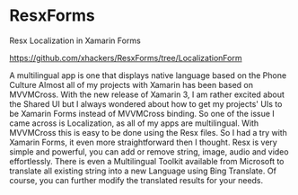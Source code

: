 ResxForms
=========

Resx Localization in Xamarin Forms

https://github.com/xhackers/ResxForms/tree/LocalizationForm

A multilingual app is one that displays native language based on the Phone Culture
Almost all of my projects with Xamarin has been based on MVVMCross. With the new release of Xamarin 3, I am rather excited about the Shared UI but I always wondered about how to get my projects' UIs to be Xamarin Forms instead of MVVMCross binding.
So one of the issue I came across is Localization, as all of my apps are multilingual. With MVVMCross this is easy to be done using the Resx files. So I had a try with Xamarin Forms, it even more straightforward then I thought.
Resx is very simple and powerful, you can add or remove string, image, audio and video effortlessly. There is even a Multilingual Toolkit available from Microsoft to translate all existing string into a new Language using Bing Translate. Of course, you can further modify the translated results for your needs.
